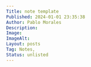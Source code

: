 ```yaml
---
Title: note template
Published: 2024-01-01 23:35:38
Author: Pablo Morales
Description: 
Image: 
ImageAlt: 
Layout: posts
Tag: Notes, 
Status: unlisted
---
```

